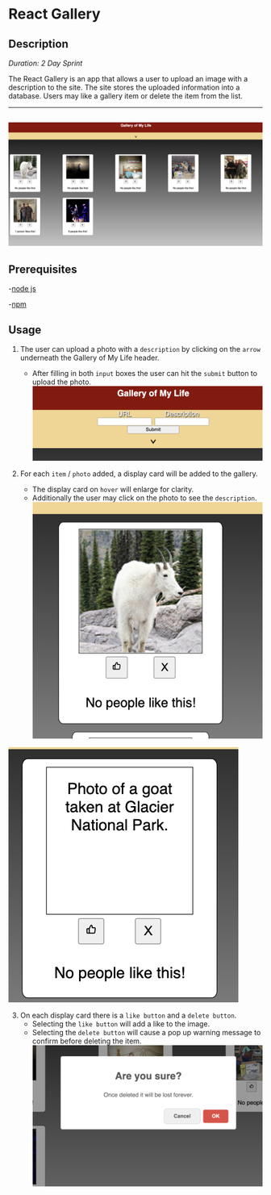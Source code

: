 # React Gallery

## Description

_Duration: 2 Day Sprint_

The React Gallery is an app that allows a user to upload an image with a description to the site. The site stores the uploaded information into a database. Users may like a gallery item or delete the item from the list. 

---
![webpage](previews/overview.png)
---

## Prerequisites

-[node js](https://nodejs.org/en/)

-[npm](https://docs.npmjs.com/)

## Usage

1. The user can upload a photo with a `description` by clicking on the `arrow` underneath the Gallery of My Life header.
    - After filling in both `input` boxes the user can hit the `submit` button to upload the photo.
![form](previews/popout_form.png)

2. For each `item` / `photo` added, a display card will be added to the gallery.
    - The display card on `hover` will enlarge for clarity.
    - Additionally the user may click on the photo to see the `description`.
![hover](previews/hover.png)

![description](previews/description.png)

3. On each display card there is a `like button` and a `delete button`. 
    - Selecting the `like button` will add a like to the image.
    - Selecting the `delete button` will cause a pop up warning message to confirm before deleting the item.
![warning](previews/warning_message.png)

